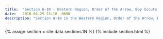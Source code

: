 ```yaml
---
title:  "Section W-1N - Western Region, Order of the Arrow, Boy Scouts of America"
date:   2016-04-29 23:16 -0600
description: "Section W-1N in the Western Region, Order of the Arrow, Boy Scouts of America."
---
```


{% assign section = site.data.sections.1N %}
{% include section.html %}